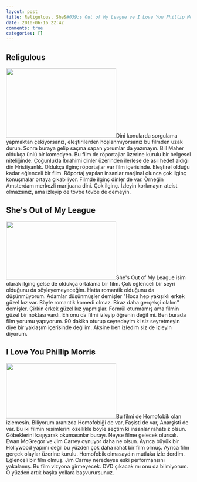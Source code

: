 ```yaml
---
layout: post
title: Religulous, She&#039;s Out of My League ve I Love You Phillip Morris
date: 2010-06-16 22:42
comments: true
categories: []
---
```

<h2>Religulous</h2>
<a href="http://onurbaykal.com.tr/wp-content/uploads/2010/06/religulous-film-poster-from-canada.jpg"><img class="alignleft size-medium wp-image-1818" title="religulous-film-poster-from-canada" src="http://onurbaykal.com.tr/wp-content/uploads/2010/06/religulous-film-poster-from-canada-300x189.jpg" alt="" width="300" height="189" /></a>Dini konularda sorgulama yapmaktan çekiyorsanız, eleştirilerden hoşlanmıyorsanız bu filmden uzak durun. Sonra buraya gelip saçma sapan yorumlar da yazmayın. Bill Maher oldukça ünlü bir komedyen. Bu film de röportajlar üzerine kurulu bir belgesel niteliğinde. Çoğunlukla İbrahimi dinler üzerinden ilerlese de asıl hedef aldığı din Hristiyanlık. Oldukça ilginç röportajlar var film içerisinde. Eleştirel olduğu kadar eğlenceli bir film. Röportaj yapılan insanlar marjinal olunca çok ilginç konuşmalar ortaya çıkabiliyor. Filmde ilginç dinler de var. Örneğin Amsterdam merkezli marijuana dini. Çok ilginç. İzleyin korkmayın ateist olmazsınız, ama izleyip de tövbe tövbe de demeyin.
<h2>She's Out of My League</h2>
<a href="http://onurbaykal.com.tr/wp-content/uploads/2010/06/Shes-Out-of-My-League.jpg"><img class="alignright size-medium wp-image-1819" title="Shes-Out-of-My-League" src="http://onurbaykal.com.tr/wp-content/uploads/2010/06/Shes-Out-of-My-League-300x158.jpg" alt="" width="300" height="158" /></a>She's Out of My League isim olarak ilginç gelse de oldukça ortalama bir film. Çok eğlenceli bir seyri olduğunu da söyleyemeyeceğim. Hatta romantik olduğunu da düşünmüyorum. Adamlar düşünmüşler demişler "Hoca hep yakışıklı erkek güzel kız var. Böyle romantik komedi olmaz. Biraz daha gerçekçi olalım" demişler. Çirkin erkek güzel kız yapmışlar. Formül oturmamış ama filmin güzel bir noktası vardı. Eh onu da filmi izleyip öğrenin değil mi. Ben burada film yorumu yapıyorum. 90 dakika oturup seyredeyim ki siz seyretmeyin diye bir yaklaşım içerisinde değilim. Aksine ben izledim siz de izleyin diyorum.
<h2>I Love You Phillip Morris</h2>
<a href="http://onurbaykal.com.tr/wp-content/uploads/2010/06/iloveyouphillipmorris.jpg"><img class="alignleft size-medium wp-image-1820" title="iloveyouphillipmorris" src="http://onurbaykal.com.tr/wp-content/uploads/2010/06/iloveyouphillipmorris-300x150.jpg" alt="" width="300" height="150" /></a>Bu filmi de Homofobik olan izlemesin. Biliyorum aranızda Homofobiği de var, Faşisti de var, Anarşisti de var. Bu iki filmin resimlerini özellikle böyle seçtim ki insanlar rahatsız olsun. Göbeklerini kaşıyarak okumasınlar burayı. Neyse filme gelecek olursak. Ewan McGregor ve Jim Carrey oynuyor daha ne olsun. Ayrıca büyük bir Hollywood yapımı değil bu yüzden çok daha rahat bir film olmuş. Ayrıca film gerçek olaylar üzerine kurulu. Homofobik olmasaydın mutlaka izle derdim. Eğlenceli bir film olmuş. Jim Carrey neredeyse eski performansını yakalamış. Bu film vizyona girmeyecek. DVD çıkacak mı onu da bilmiyorum. O yüzden artık başka yollara başvurursunuz.
